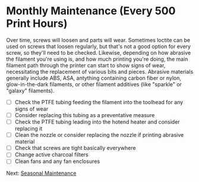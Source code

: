 # Monthly Maintenance (Every 500 Print Hours)
Over time, screws will loosen and parts will wear. Sometimes loctite can be used on screws that loosen regularly, but that's not a good option for every screw, so they'll need to be checked. 
Likewise, depending on how abrasive the filament you're using is, and how much printing you're doing, the main filament path through the printer can start to show signs of wear, necessitating the replacement of various bits and pieces. 
Abrasive materials generally include ABS, ASA, antything containing carbon fiber or nylon, glow-in-the-dark filaments, or other filament additives (like "sparkle" or "galaxy" filaments). 

- [ ] Check the PTFE tubing feeding the filament into the toolhead for any signs of wear
- [ ] Consider replacing this tubing as a preventative measure
- [ ] Check the PTFE tubing leading into the hotend heater and consider replacing it
- [ ] Clean the nozzle or consider replacing the nozzle if printing abrasive material
- [ ] Check that screws are tight basically everywhere
- [ ] Change active charcoal filters
- [ ] Clean fans and any fan enclosures

Next: [Seasonal Maintenance](https://github.com/500Foods/WelcomeToTroodon/blob/main/docs/level_m/seasonal.md)
